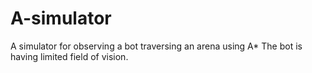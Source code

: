 # A-simulator
A simulator for observing a bot traversing an arena using A*
The bot is having limited field of vision.
